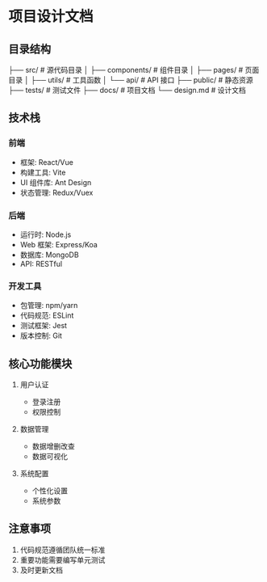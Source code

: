 # 项目设计文档

## 目录结构 

├── src/ # 源代码目录
│ ├── components/ # 组件目录
│ ├── pages/ # 页面目录
│ ├── utils/ # 工具函数
│ └── api/ # API 接口
├── public/ # 静态资源
├── tests/ # 测试文件
├── docs/ # 项目文档
└── design.md # 设计文档


## 技术栈

### 前端
- 框架: React/Vue 
- 构建工具: Vite
- UI 组件库: Ant Design
- 状态管理: Redux/Vuex

### 后端
- 运行时: Node.js
- Web 框架: Express/Koa
- 数据库: MongoDB
- API: RESTful

### 开发工具
- 包管理: npm/yarn
- 代码规范: ESLint
- 测试框架: Jest
- 版本控制: Git

## 核心功能模块

1. 用户认证
   - 登录注册
   - 权限控制
   
2. 数据管理
   - 数据增删改查
   - 数据可视化
   
3. 系统配置
   - 个性化设置
   - 系统参数

## 注意事项

1. 代码规范遵循团队统一标准
2. 重要功能需要编写单元测试
3. 及时更新文档